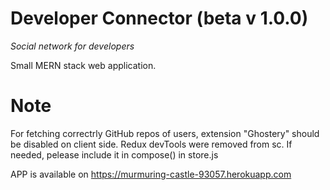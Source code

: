 # Developer Connector (beta v 1.0.0) 

 *Social network for developers*

Small MERN stack web application.

# Note 

For fetching correctrly GitHub repos of users, extension "Ghostery" should be disabled on client side. 
Redux devTools were removed from sc. If needed, pelease include it in compose() in store.js 

APP is available on https://murmuring-castle-93057.herokuapp.com

